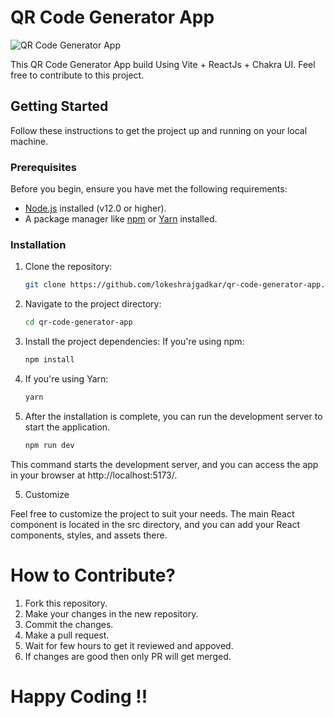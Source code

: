 # QR Code Generator App

![QR Code Generator App](https://github.githubassets.com/images/modules/logos_page/GitHub-Mark.png)


This QR Code Generator App build Using Vite + ReactJs + Chakra UI. Feel free to contribute to this project.

## Getting Started

Follow these instructions to get the project up and running on your local machine.

### Prerequisites

Before you begin, ensure you have met the following requirements:

- [Node.js](https://nodejs.org/) installed (v12.0 or higher).
- A package manager like [npm](https://www.npmjs.com/get-npm) or [Yarn](https://classic.yarnpkg.com/en/docs/install/) installed.

### Installation

1. Clone the repository:

   ```bash
   git clone https://github.com/lokeshrajgadkar/qr-code-generator-app.git

2. Navigate to the project directory:
   ```bash
   cd qr-code-generator-app 

3. Install the project dependencies:
   If you're using npm:
   ```bash
   npm install

4. If you're using Yarn:
   ```bash
   yarn

5. After the installation is complete, you can run the development server to start the application.
   ```bash
   npm run dev
  This command starts the development server, and you can access the app in your browser at http://localhost:5173/.

5. Customize

Feel free to customize the project to suit your needs. The main React component is located in the src directory, and you can add your React components, styles, and assets there.


# How to Contribute?

1. Fork this repository.
2. Make your changes in the new repository.
3. Commit the changes.
4. Make a pull request.
5. Wait for few hours to get it reviewed and appoved.
6. If changes are good then only PR will get merged.

# Happy Coding !!
